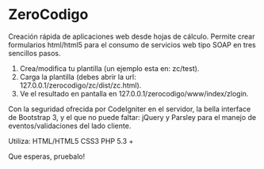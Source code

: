 ZeroCodigo
==========

Creación rápida de aplicaciones web desde hojas de cálculo. Permite crear formularios html/html5 para el consumo de servicios web tipo SOAP en tres sencillos pasos.

1. Crea/modifica tu plantilla (un ejemplo esta en: zc/test).
2. Carga la plantilla (debes abrir la url: 127.0.0.1/zerocodigo/zc/dist/zc.html).
3. Ve el resultado en pantalla en 127.0.0.1/zerocodigo/www/index/zlogin. 

Con la seguridad ofrecida por CodeIgniter en el servidor, la bella interface de Bootstrap 3, y el que no puede faltar: jQuery y Parsley para el manejo de eventos/validaciones del lado cliente.

Utiliza:
  HTML/HTML5
  CSS3
  PHP 5.3 +

Que esperas, pruebalo!
